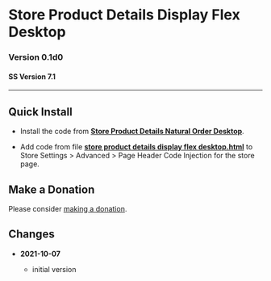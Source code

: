 # Store Product Details Display Flex Desktop

### Version 0.1d0

#### SS Version 7.1

---

## Quick Install

* Install the code from
  **[Store Product Details Natural Order Desktop](https://github.com/tomsWebConsulting/twcsl/tree/main/v7.1/Store%20Product%20Details%20Natural%20Order%20Desktop#store-product-details-natural-order-desktop)**.
  
* Add code from file
  **[store product details display flex desktop.html](store%20product%20details%20display%20flex%20desktop.html#L1)**
  to Store Settings > Advanced > Page Header Code Injection for the store page.

## Make a Donation

Please consider
[making a donation](https://github.com/tomsWebConsulting/twcsl#make-a-donation).

## Changes

<!-- * **2021-08-02**

  * fix minor documentation issues
  * bumped version to 0.1d1
  -->
* **2021-10-07**

  * initial version
